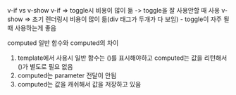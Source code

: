v-if vs v-show
v-if => toggle시 비용이 많이 듦 -> toggle을 잘 사용안할 때 사용
v-show => 초기 렌더링시 비용이 많이 듦(div 태그가 두개가 다 보임) - toggle이 자주 될 때 사용하는게 좋음

computed
일반 함수와 computed의 차이
1. template에서 사용시 일반 함수는 ()를 표시해야하고 computed는 값을 리턴해서 ()가 별도로 필요 없음
2. computed는 parameter 전달이 안됨
3. computed는 값을 캐쉬해서 값을 저장하고 있음

